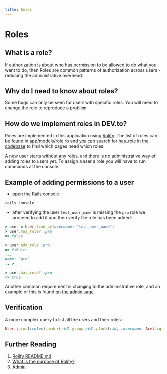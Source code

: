```yaml
---
title: Roles
---
```


# Roles

## What is a role?

If authorization is about who has permission to be allowed to do what you want
to do, then Roles are common patterns of authorization across users - reducing
the administrative overhead.

## Why do I need to know about roles?

Some bugs can only be seen for users with specific roles. You will need to
change the role to reproduce a problem.

## How do we implement roles in DEV.to?

Roles are implemented in this application using [Rolify][1]. The list of roles
can be found in [app/models/role.rb][2] and you can search for [has_role in the
codebase][3] to find which pages need which roles.

A new user starts without any roles, and there is no administrative way of
adding roles to users yet. To assign a user a role you will have to run commands
at the console.

## Example of adding permissions to a user

- open the Rails console

```shell
rails console
```

- after verifying the user `test_user_name` is missing the `pro` role we proceed
  to add it and then verify the role has been added:

```ruby
> user = User.find_by(username: "test_user_name")
> user.has_role? :pro
=> false

> user.add_role :pro
=> #<Role:
...
name: "pro"
.. >

> user.has_role? :pro
=> true
```

Another common requirement is changing to the administrative role, and an
example of this is found [on the admin page][5].

## Verification

A more complex query to list all the users and their roles:

```ruby
User.joins(:roles).order(:id).group(:id).pluck(:id, :username, Arel.sql("array_agg(roles.name)"))
```

## Further Reading

1. [Rolify README.md][1]
2. [What is the purpose of Rolify?][4]
3. [Admin][5]

[1]: https://github.com/RolifyCommunity/rolify
[2]: https://github.com/forem/forem/blob/master/app/models/role.rb
[3]: https://github.com/forem/forem/search?q=has_role&unscoped_q=has_role
[4]: https://stackoverflow.com/a/16096790/1511504
[5]: /backend/admin
